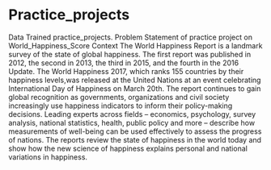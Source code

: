 # Practice_projects
Data Trained practice_projects.
Problem Statement of practice project on World_Happiness_Score
Context
The World Happiness Report is a landmark survey of the state of global happiness. 
The first report was published in 2012, the second in 2013, the third in 2015, and the fourth in the 2016 Update. 
The World Happiness 2017, which ranks 155 countries by their happiness levels,was released at the United Nations at an event celebrating International Day of Happiness on March 20th. 
The report continues to gain global recognition as governments, organizations and civil society increasingly use happiness indicators to inform their policy-making decisions. 
Leading experts across fields – economics, psychology, survey analysis, national statistics, health, public policy and more – describe how measurements of well-being can be used effectively to assess the progress of nations. 
The reports review the state of happiness in the world today and show how the new science of happiness explains personal and national variations in happiness.
